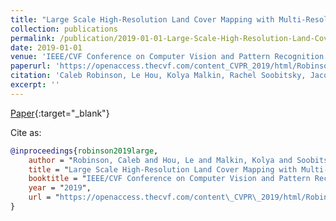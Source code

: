 ```yaml
---
title: "Large Scale High-Resolution Land Cover Mapping with Multi-Resolution Data"
collection: publications
permalink: /publication/2019-01-01-Large-Scale-High-Resolution-Land-Cover-Mapping-with-Multi-Resolution-Data
date: 2019-01-01
venue: 'IEEE/CVF Conference on Computer Vision and Pattern Recognition (CVPR)'
paperurl: 'https://openaccess.thecvf.com/content_CVPR_2019/html/Robinson_Large_Scale_High-Resolution_Land_Cover_Mapping_With_Multi-Resolution_Data_CVPR_2019_paper.html'
citation: 'Caleb Robinson, Le Hou, Kolya Malkin, Rachel Soobitsky, Jacob Czawlytko, Bistra Dilkina, Nebojsa Jojic. &quot;Large Scale High-Resolution Land Cover Mapping with Multi-Resolution Data.&quot; IEEE/CVF Conference on Computer Vision and Pattern Recognition (CVPR), 2019.'
excerpt: ''
---
```

[Paper](https://openaccess.thecvf.com/content_CVPR_2019/html/Robinson_Large_Scale_High-Resolution_Land_Cover_Mapping_With_Multi-Resolution_Data_CVPR_2019_paper.html){:target="_blank"}


Cite as: 
```bibtex
@inproceedings{robinson2019large,
    author = "Robinson, Caleb and Hou, Le and Malkin, Kolya and Soobitsky, Rachel and Czawlytko, Jacob and Dilkina, Bistra and Jojic, Nebojsa",
    title = "Large Scale High-Resolution Land Cover Mapping with Multi-Resolution Data",
    booktitle = "IEEE/CVF Conference on Computer Vision and Pattern Recognition (CVPR)",
    year = "2019",
    url = "https://openaccess.thecvf.com/content\_CVPR\_2019/html/Robinson\_Large\_Scale\_High-Resolution\_Land\_Cover\_Mapping\_With\_Multi-Resolution\_Data\_CVPR\_2019\_paper.html"
}
```